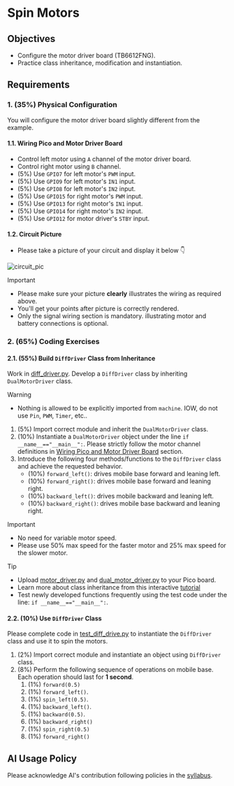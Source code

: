 # Spin Motors

## Objectives
- Configure the motor driver board (TB6612FNG).
- Practice class inheritance, modification and instantiation.


## Requirements

### 1. (35%) Physical Configuration
You will configure the motor driver board slightly different from the example.

#### 1.1. Wiring Pico and Motor Driver Board
- Control left motor using `A` channel of the motor driver board.
- Control right motor using `B` channel.
- (5%) Use `GPIO7` for left motor's `PWM` input.
- (5%) Use `GPIO9` for left motor's `IN1` input.
- (5%) Use `GPIO8` for left motor's `IN2` input.
- (5%) Use `GPIO15` for right motor's `PWM` input.
- (5%) Use `GPIO13` for right motor's `IN1` input.
- (5%) Use `GPIO14` for right motor's `IN2` input.
- (5%) Use `GPIO12` for motor driver's `STBY` input.

#### 1.2. Circuit Picture
- Please take a picture of your circuit and display it below 👇

![circuit_pic](circuit_pic.jpg)

> [!IMPORTANT]
> - Please make sure your picture **clearly** illustrates the wiring as required above.
> - You'll get your points after picture is correctly rendered.  
> - Only the signal wiring section is mandatory.
> illustrating motor and battery connections is optional. 

### 2. (65%) Coding Exercises

#### 2.1. (55%) Build `DiffDriver` Class from Inheritance
Work in [diff_driver.py](diff_driver.py).
Develop a `DiffDriver` class by inheriting `DualMotorDriver` class.
> [!WARNING]
> - Nothing is allowed to be explicitly imported from `machine`.
> IOW, do not use `Pin`, `PWM`, `Timer`, etc..
 
1. (5%) Import correct module and inherit the `DualMotorDriver` class.
2. (10%) Instantiate a `DualMotorDriver` object under the line `if __name__=="__main__":`. Please strictly follow the motor channel definitions in [Wiring Pico and Motor Driver Board](#11-wiring-pico-and-motor-driver-board) section.
3. Introduce the following four methods/functions to the `DiffDriver` class and achieve the requested behavior.
   - (10%) `forward_left()`: drives mobile base forward and leaning left.
   - (10%) `forward_right()`: drives mobile base forward and leaning right. 
   - (10%) `backward_left()`: drives mobile backward and leaning left.  
   - (10%) `backward_right()`: drives mobile base backward and leaning right.

> [!IMPORTANT]
> - No need for variable motor speed.
> - Please use 50% max speed for the faster motor and 25% max speed for the slower motor.

> [!TIP]
> - Upload [motor_driver.py](https://github.com/linzhangUCA/3421example-motor_control/blob/main/motor_driver.py) and [dual_motor_driver.py](https://github.com/linzhangUCA/3421example-motor_control/blob/main/dual_motor_driver.py) to your Pico board.
> - Learn more about class inheritance from this interactive [tutorial](https://www.w3schools.com/python/python_inheritance.asp)
> - Test newly developed functions frequently using the test code under the line: `if __name__=="__main__":`. 

#### 2.2. (10%) Use `DiffDriver` Class
Please complete code in [test_diff_drive.py](test_diff_drive.py) to instantiate the `DiffDriver` class and use it to spin the motors.
1. (2%) Import correct module and instantiate an object using `DiffDriver` class.
2. (8%) Perform the following sequence of operations on mobile base. Each operation should last for **1 second**.
     1. (1%) `forward(0.5)`
     2. (1%) `forward_left()`.
     3. (1%) `spin_left(0.5)`.
     4. (1%) `backward_left()`.
     5. (1%) `backward(0.5)`.
     6. (1%) `backward_right()`
     7. (1%) `spin_right(0.5)`
     8. (1%) `forward_right()`


   
## AI Usage Policy
Please acknowledge AI's contribution following policies in the [syllabus](https://linzhanguca.github.io/_docs/robotics1-2025/syllabus.pdf).
